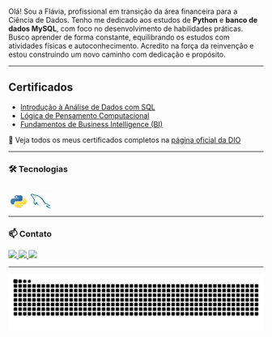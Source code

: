### 

Olá! Sou a Flávia, profissional em transição da área financeira para a Ciência de Dados. Tenho me dedicado aos estudos de **Python** e **banco de dados MySQL**, com foco no desenvolvimento de habilidades práticas. Busco aprender de forma constante, equilibrando os estudos com atividades físicas e autoconhecimento. Acredito na força da reinvenção e estou construindo um novo caminho com dedicação e propósito.

---

##  Certificados 

- [Introdução à Análise de Dados com SQL](https://hermes.dio.me/certificates/FOLUJGWR.pdf)
- [Lógica de Pensamento Computacional](https://hermes.dio.me/certificates/1TFH7WSW.pdf)
- [Fundamentos de Business Intelligence (BI)](https://hermes.dio.me/certificates/623KDUOS.pdf)

📂 Veja todos os meus certificados completos na [página oficial da DIO](https://web.dio.me/certificates)

---

### 🛠️ Tecnologias

<div style="display: inline_block"><br>
  <img align="center" alt="Python" height="30" width="40" src="https://raw.githubusercontent.com/devicons/devicon/master/icons/python/python-original.svg">
  <img align="center" alt="MySQL" height="30" width="40" src="https://raw.githubusercontent.com/devicons/devicon/master/icons/mysql/mysql-original.svg">
</div>

---

### 📫 Contato

<div> 
  <a href="https://www.linkedin.com/in/lflaviaaraujo" target="_blank">
    <img src="https://img.shields.io/badge/-LinkedIn-%230077B5?style=for-the-badge&logo=linkedin&logoColor=white">
  </a> 
  <a href="mailto:lflavia.araujo@gmail.com">
    <img src="https://img.shields.io/badge/-Gmail-%23333?style=for-the-badge&logo=gmail&logoColor=white">
  </a>
  <a href="https://wa.me/5511991461011" target="_blank">
    <img src="https://img.shields.io/badge/-WhatsApp-%2325D366?style=for-the-badge&logo=whatsapp&logoColor=white">
  </a>
</div>

---
<div>
  
![snake gif](https://github.com/Flavia116/Flavia116/blob/output/github-contribution-grid-snake.svg)
  </div>
<!---
Flavia116/Flavia116 is a ✨ special ✨ repository because its `README.md` (this file) appears on your GitHub profile.
You can click the Preview link to take a look at your changes.
--->
